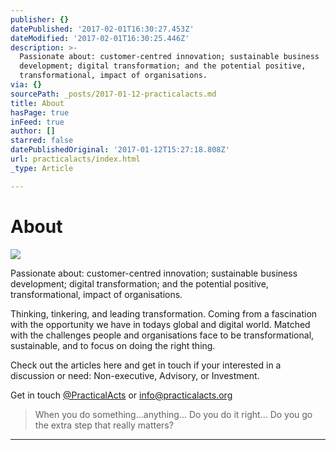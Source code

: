 ```yaml
---
publisher: {}
datePublished: '2017-02-01T16:30:27.453Z'
dateModified: '2017-02-01T16:30:25.446Z'
description: >-
  Passionate about: customer-centred innovation; sustainable business
  development; digital transformation; and the potential positive,
  transformational, impact of organisations.
via: {}
sourcePath: _posts/2017-01-12-practicalacts.md
title: About
hasPage: true
inFeed: true
author: []
starred: false
datePublishedOriginal: '2017-01-12T15:27:18.808Z'
url: practicalacts/index.html
_type: Article

---
```

# About
![](https://the-grid-user-content.s3-us-west-2.amazonaws.com/6a9aa48d-5e1f-4844-8ab9-796fd107b2a0.png)

Passionate about: customer-centred innovation; sustainable business development; digital transformation; and the potential positive, transformational, impact of organisations.

Thinking, tinkering, and leading transformation. Coming from a fascination with the opportunity we have in todays global and digital world. Matched with the challenges people and organisations face to be transformational, sustainable, and to focus on doing the right thing.

Check out the articles here and get in touch if your interested in a discussion or need: Non-executive, Advisory, or Investment.

Get in touch [@PracticalActs][0] or info@practicalacts.org

> When you do something...anything... Do you do it right... Do you go the extra step that really matters?

---



[0]: https://twitter.com/PracticalActs "Twitter"